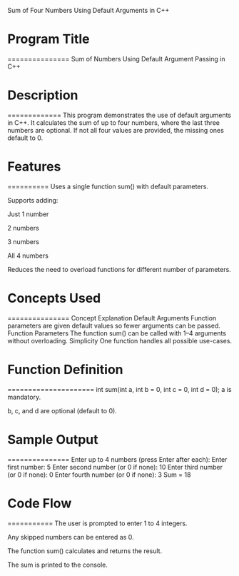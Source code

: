 Sum of Four Numbers Using Default Arguments in C++

# Program Title
===============
Sum of Numbers Using Default Argument Passing in C++



# Description
=============
This program demonstrates the use of default arguments in C++.
It calculates the sum of up to four numbers, where the last three numbers are optional.
If not all four values are provided, the missing ones default to 0.



# Features
==========
Uses a single function sum() with default parameters.

Supports adding:

Just 1 number

2 numbers

3 numbers

All 4 numbers

Reduces the need to overload functions for different number of parameters.



# Concepts Used
===============
Concept	Explanation
Default Arguments	Function parameters are given default values so fewer arguments can be passed.
Function Parameters	The function sum() can be called with 1–4 arguments without overloading.
Simplicity	One function handles all possible use-cases.



# Function Definition
=====================
int sum(int a, int b = 0, int c = 0, int d = 0);
a is mandatory.

b, c, and d are optional (default to 0).



# Sample Output
===============
Enter up to 4 numbers (press Enter after each):
Enter first number: 5
Enter second number (or 0 if none): 10
Enter third number (or 0 if none): 0
Enter fourth number (or 0 if none): 3
Sum = 18



# Code Flow
===========
The user is prompted to enter 1 to 4 integers.

Any skipped numbers can be entered as 0.

The function sum() calculates and returns the result.

The sum is printed to the console.
